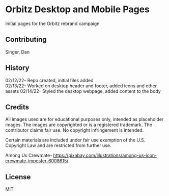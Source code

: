 # Orbitz Desktop and Mobile Pages 

Initial pages for the Orbitz rebrand campaign

## Contributing  

Singer, Dan

## History

02/12/22- Repo created, initial files added  
02/13/22- Worked on desktop header and footer, added icons and other assets
02/14/22- Styled the desktop webpage, added content to the body

## Credits  

All images used are for educational purposes only, intended as placeholder images. The images are copyrighted or is a registered trademark. The contributor claims fair use. No copyright infringement is intended.  

Certain materials are included under fair use exemption of the U.S. Copyright Law and are restricted from further use.  

Among Us Crewmate- https://pixabay.com/illustrations/among-us-icon-crewmate-imposter-6008615/  

## License  

MIT  